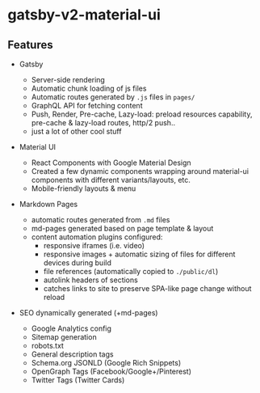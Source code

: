 # gatsby-v2-material-ui

## Features

- Gatsby
  - Server-side rendering
  - Automatic chunk loading of js files
  - Automatic routes generated by `.js` files in `pages/`
  - GraphQL API for fetching content 
  - Push, Render, Pre-cache, Lazy-load: preload resources capability, pre-cache & lazy-load routes, http/2 push..
  - just a lot of other cool stuff

- Material UI
  - React Components with Google Material Design
  - Created a few dynamic components wrapping around material-ui components with different variants/layouts, etc.
  - Mobile-friendly layouts & menu

- Markdown Pages
  - automatic routes generated from `.md` files
  - md-pages generated based on page template & layout
  - content automation plugins configured:
    - responsive iframes (i.e. video)
    - responsive images + automatic sizing of files for different devices during build
    - file references (automatically copied to `./public/dl`)
    - autolink headers of sections
    - catches links to site to preserve SPA-like page change without reload

- SEO dynamically generated (+md-pages)
  - Google Analytics config
  - Sitemap generation
  - robots.txt
  - General description tags
  - Schema.org JSONLD (Google Rich Snippets)
  - OpenGraph Tags (Facebook/Google+/Pinterest)
  - Twitter Tags (Twitter Cards)
